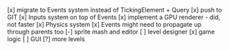 [x] migrate to Events system instead of TickingElement + Query
[x] push to GIT
[x] Inputs system on top of Events
[x] implement a GPU renderer - did, not faster
[x] Physics system
[x] Events might need to propagate up through parents too
[-] sprite mash and editor
[ ] level designer
[x] game logic
[ ] GUI
[?] more levels
